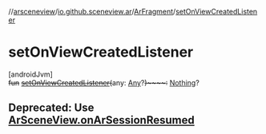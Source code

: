 //[arsceneview](../../../index.md)/[io.github.sceneview.ar](../index.md)/[ArFragment](index.md)/[setOnViewCreatedListener](set-on-view-created-listener.md)

# setOnViewCreatedListener

[androidJvm]\
~~fun~~ [~~setOnViewCreatedListener~~](set-on-view-created-listener.md)~~(~~any: [Any](https://kotlinlang.org/api/latest/jvm/stdlib/kotlin/-any/index.html)?~~)~~~~:~~ [Nothing](https://kotlinlang.org/api/latest/jvm/stdlib/kotlin/-nothing/index.html)?

##  Deprecated: Use [ArSceneView.onArSessionResumed](../-ar-scene-view/on-ar-session-resumed.md)
